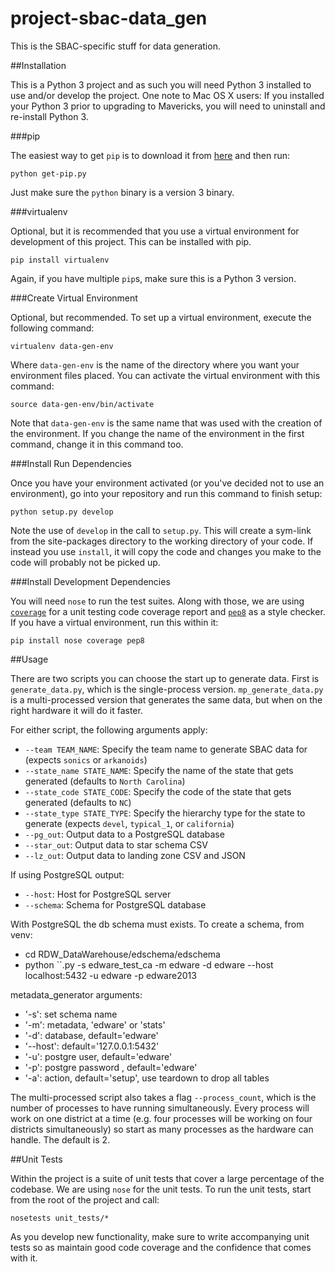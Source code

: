project-sbac-data_gen
========

This is the SBAC-specific stuff for data generation.

##Installation

This is a Python 3 project and as such you will need Python 3 installed to use and/or develop the project. One note to
Mac OS X users: If you installed your Python 3 prior to upgrading to Mavericks, you will need to uninstall and
re-install Python 3.

###pip

The easiest way to get `pip` is to download it from [here](https://raw.github.com/pypa/pip/master/contrib/get-pip.py)
and then run:

    python get-pip.py

Just make sure the `python` binary is a version 3 binary.

###virtualenv

Optional, but it is recommended that you use a virtual environment for development of this project. This can be
installed with pip.

    pip install virtualenv

Again, if you have multiple `pip`s, make sure this is a Python 3 version.

###Create Virtual Environment

Optional, but recommended. To set up a virtual environment, execute the following command:

    virtualenv data-gen-env

Where `data-gen-env` is the name of the directory where you want your environment files placed. You can activate the
virtual environment with this command:

    source data-gen-env/bin/activate

Note that `data-gen-env` is the same name that was used with the creation of the environment. If you change the name of
the environment in the first command, change it in this command too.

###Install Run Dependencies

Once you have your environment activated (or you've decided not to use an environment), go into your repository and run
this command to finish setup:

    python setup.py develop

Note the use of `develop` in the call to `setup.py`. This will create a sym-link from the site-packages directory to the
working directory of your code. If instead you use `install`, it will copy the code and changes you make to the code
will probably not be picked up.

###Install Development Dependencies

You will need `nose` to run the test suites. Along with those, we are using
[`coverage`](http://nedbatchelder.com/code/coverage/) for a unit testing code coverage report and
[`pep8`](http://pep8.readthedocs.org/en/latest/) as a style checker. If you have a virtual environment, run this within
it:

    pip install nose coverage pep8

##Usage

There are two scripts you can choose the start up to generate data. First is `generate_data.py`, which is the
single-process version. `mp_generate_data.py` is a multi-processed version that generates the same data, but when on the
right hardware it will do it faster.

For either script, the following arguments apply:

* `--team TEAM_NAME`: Specify the team name to generate SBAC data for (expects `sonics` or `arkanoids`)
* `--state_name STATE_NAME`: Specify the name of the state that gets generated (defaults to `North Carolina`)
* `--state_code STATE_CODE`: Specify the code of the state that gets generated (defaults to `NC`)
* `--state_type STATE_TYPE`: Specify the hierarchy type for the state to generate (expects `devel`, `typical_1`, or
`california`)
* `--pg_out`: Output data to a PostgreSQL database
* `--star_out`: Output data to star schema CSV
* `--lz_out`: Output data to landing zone CSV and JSON

If using PostgreSQL output:
* `--host`: Host for PostgreSQL server
* `--schema`: Schema for PostgreSQL database

With PostgreSQL the db schema must exists. To create a schema, from venv:
* cd RDW_DataWarehouse/edschema/edschema
* python ``.py -s edware_test_ca -m edware -d edware --host localhost:5432 -u edware -p edware2013

metadata_generator arguments:
*  '-s': set schema name
*  '-m': metadata, 'edware' or 'stats'
*  '-d': database, default='edware'
*  '--host': default='127.0.0.1:5432'
*  '-u': postgre user, default='edware'
*  '-p': postgre password , default='edware'
*  '-a': action, default='setup', use teardown to drop all tables

The multi-processed script also takes a flag `--process_count`, which is the number of processes to have running
simultaneously. Every process will work on one district at a time (e.g. four processes will be working on four
districts simultaneously) so start as many processes as the hardware can handle. The default is 2.

##Unit Tests

Within the project is a suite of unit tests that cover a large percentage of the codebase. We are using `nose` for the
unit tests. To run the unit tests, start from the root of the project and call:

    nosetests unit_tests/*

As you develop new functionality, make sure to write accompanying unit tests so as maintain good code coverage and the
confidence that comes with it.
